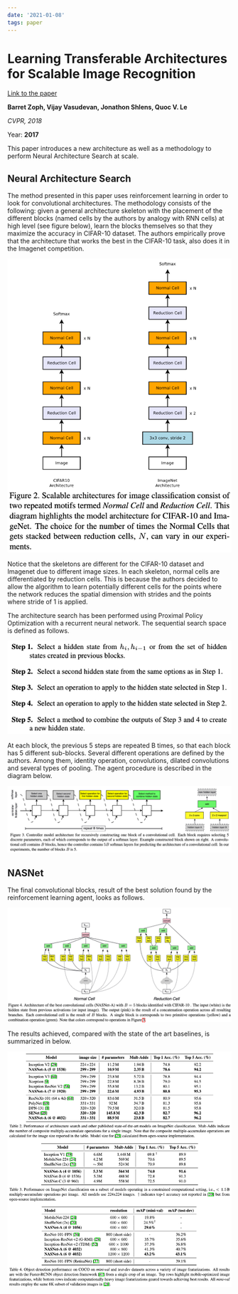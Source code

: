 ```yaml
---
date: '2021-01-08'
tags: paper
---
```

# Learning Transferable Architectures for Scalable Image Recognition

[Link to the paper](https://arxiv.org/abs/1707.07012)

**Barret Zoph, Vijay Vasudevan, Jonathon Shlens, Quoc V. Le**

*CVPR, 2018*

Year: **2017**


This paper introduces a new architecture as well as a methodology to perform Neural Architecture Search at scale.

## Neural Architecture Search
The method presented in this paper uses reinforcement learning in order to look for convolutional architectures. The methodology consists of the following: given a general architecture skeleton with the placement of the different blocks (named cells by the authors by analogy with RNN cells) at high level (see figure below), learn the blocks themselves so that they maximize the accuracy in CIFAR-10 dataset. The authors empirically prove that the architecture that works the best in the CIFAR-10 task, also does it in the Imagenet competition.

![](assets/zoph2017/skeleton.png)

Notice that the skeletons are different for the CIFAR-10 dataset and Imagenet due to different image sizes. In each skeleton, normal cells are differentiated by reduction cells. This is because the authors decided to allow the algorithm to learn potentially different cells for the points where the network reduces the spatial dimension with strides and the points where stride of 1 is applied.

The architecture search has been performed using Proximal Policy Optimization with a recurrent neural network. The sequential search space is defined as follows.

![](assets/zoph2017/rnn_steps.png)

At each block, the previous 5 steps are repeated B times, so that each block has 5 different sub-blocks. Several different operations are defined by the authors. Among them, identity operation, convolutions, dilated convolutions and several types of pooling. The agent procedure is described in the diagram below.

![](assets/zoph2017/rl_procedure.png)

## NASNet
The final convolutional blocks, result of the best solution found by the reinforcement learning agent, looks as follows.

![](assets/zoph2017/nasnet_cells.png)

The results achieved, compared with the state of the art baselines, is summarized in below.

![](assets/zoph2017/results.png)